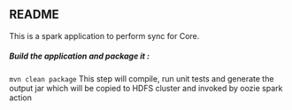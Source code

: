 ## README

This is a spark application to perform sync for Core.

##### Build the application and package it : 
`mvn clean package`
This step will compile, run unit tests and generate the output jar which will be copied to HDFS cluster and invoked by oozie spark action

